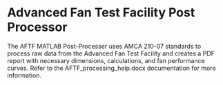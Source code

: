 # Advanced Fan Test Facility Post Processor
The AFTF MATLAB Post-Processer uses AMCA 210-07 standards to process raw data from 
the Advanced Fan Test Facility and creates a PDF report with necessary dimensions, calculations, 
and fan performance curves. Refer to the AFTF_processing_help.docx documentation for more information.
